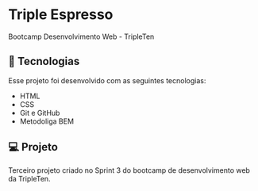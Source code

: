 # Triple Espresso

Bootcamp Desenvolvimento Web - TripleTen

## 🚀 Tecnologias

Esse projeto foi desenvolvido com as seguintes tecnologias:

- HTML
- CSS
- Git e GitHub
- Metodoliga BEM

## 💻 Projeto

Terceiro projeto criado no Sprint 3 do bootcamp de desenvolvimento web da TripleTen.
